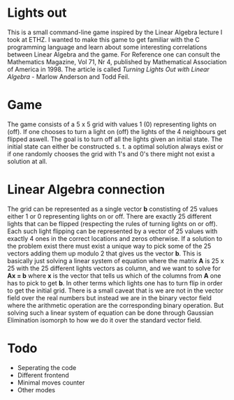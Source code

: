 # Lights out
This is a small command-line game inspired by the Linear Algebra lecture I took at ETHZ. I wanted to make this game to get familiar with the C programming language and learn about some interesting correlations between Linear Algebra and the game. For Reference one can consult the Mathematics Magazine, Vol 71, Nr 4, published by Mathematical Association of America in 1998. The article is called *Turning Lights Out with Linear Algebra* - Marlow Anderson and Todd Feil.
# Game
The game consists of a 5 x 5 grid with values 1 (0) representing lights on (off). If one chooses to turn a light on (off) the lights of the 4 neighbours get flipped aswell. The goal is to turn off all the lights given an initial state. The initial state can either be constructed s. t. a optimal solution always exist or if one randomly chooses the grid with 1's and 0's there might not exist a solution at all.
# Linear Algebra connection
The grid can be represented as a single vector **b** constisting of 25 values either 1 or 0 representing lights on or off. There are exactly 25 different lights that can be flipped (respecting the rules of turning lights on or off). Each such light flipping can be represented by a vector of 25 values with exactly 4 ones in the correct locations and zeros otherwise. If a solution to the problem exist there must exist a unique way to pick some of the 25 vectors adding them up modulo 2 that gives us the vector **b**.
This is basically just solving a linear system of equation where the matrix **A** is 25 x 25 with the 25 different lights vectors as column, and we want to solve for **Ax = b** where **x** is the vector that tells us which of the columns from **A** one has to pick to get **b**. In other terms which lights one has to turn flip in order to get the initial grid. There is a small caveat that is we are not in the vector field over the real numbers but instead we are in the binary vector field where the arithmetic operation are the corresponding binary operation. But solving such a linear system of equation can be done through Gaussian Elimination isomorph to how we do it over the standard vector field.
# Todo
- Seperating the code
- Different frontend
- Minimal moves counter
- Other modes
